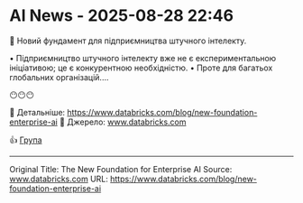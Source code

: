 # AI News - 2025-08-28 22:46

🚀 Новий фундамент для підприємництва штучного інтелекту.

• Підприємництво штучного інтелекту вже не є експериментальною ініціативою; це є конкурентною необхідністю.
• Проте для багатьох глобальних організацій....

😶😶😶

🔗 Детальніше: https://www.databricks.com/blog/new-foundation-enterprise-ai
📰 Джерело: www.databricks.com

👍 [Група](https://t.me/novyni_hi)

---
Original Title: The New Foundation for Enterprise AI
Source: www.databricks.com
URL: https://www.databricks.com/blog/new-foundation-enterprise-ai
